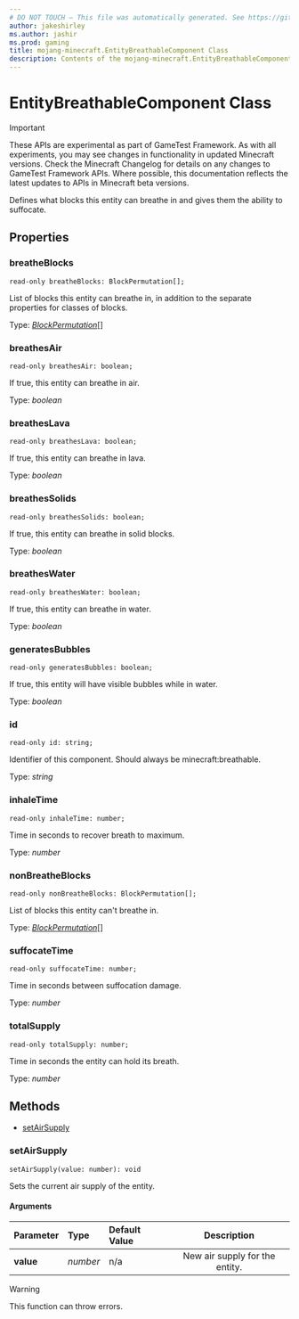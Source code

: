 ```yaml
---
# DO NOT TOUCH — This file was automatically generated. See https://github.com/Mojang/MinecraftScriptingApiDocsGenerator to modify descriptions, examples, etc.
author: jakeshirley
ms.author: jashir
ms.prod: gaming
title: mojang-minecraft.EntityBreathableComponent Class
description: Contents of the mojang-minecraft.EntityBreathableComponent class.
---
```

# EntityBreathableComponent Class
>[!IMPORTANT]
>These APIs are experimental as part of GameTest Framework. As with all experiments, you may see changes in functionality in updated Minecraft versions. Check the Minecraft Changelog for details on any changes to GameTest Framework APIs. Where possible, this documentation reflects the latest updates to APIs in Minecraft beta versions.


Defines what blocks this entity can breathe in and gives them the ability to suffocate.

## Properties
### **breatheBlocks**
`read-only breatheBlocks: BlockPermutation[];`

List of blocks this entity can breathe in, in addition to the separate properties for classes of blocks.

Type: [*BlockPermutation*](BlockPermutation.md)[]


### **breathesAir**
`read-only breathesAir: boolean;`

If true, this entity can breathe in air.

Type: *boolean*


### **breathesLava**
`read-only breathesLava: boolean;`

If true, this entity can breathe in lava.

Type: *boolean*


### **breathesSolids**
`read-only breathesSolids: boolean;`

If true, this entity can breathe in solid blocks.

Type: *boolean*


### **breathesWater**
`read-only breathesWater: boolean;`

If true, this entity can breathe in water.

Type: *boolean*


### **generatesBubbles**
`read-only generatesBubbles: boolean;`

If true, this entity will have visible bubbles while in water.

Type: *boolean*


### **id**
`read-only id: string;`

Identifier of this component. Should always be minecraft:breathable.

Type: *string*


### **inhaleTime**
`read-only inhaleTime: number;`

Time in seconds to recover breath to maximum.

Type: *number*


### **nonBreatheBlocks**
`read-only nonBreatheBlocks: BlockPermutation[];`

List of blocks this entity can't breathe in.

Type: [*BlockPermutation*](BlockPermutation.md)[]


### **suffocateTime**
`read-only suffocateTime: number;`

Time in seconds between suffocation damage.

Type: *number*


### **totalSupply**
`read-only totalSupply: number;`

Time in seconds the entity can hold its breath.

Type: *number*



## Methods
- [setAirSupply](#setairsupply)
  
### **setAirSupply**
`
setAirSupply(value: number): void
`

Sets the current air supply of the entity.
#### Arguments
| Parameter | Type | Default Value | Description |
| :--- | :--- | :--- | :---: |
| **value** | *number* | n/a | New air supply for the entity. |


> [!WARNING]
> This function can throw errors.


